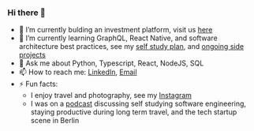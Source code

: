 ### Hi there 👋

- 🔭  I’m currently bulding an investment platform, visit us [here](https://www.moonfare.com/)
- 🌱  I’m currently learning GraphQL, React Native, and software architecture best practices, see my [self study plan](https://github.com/users/mtanzim/projects/4), and [ongoing side projects](https://github.com/users/mtanzim/projects/5)
- 💬  Ask me about Python, Typescript, React, NodeJS, SQL
- 📫  How to reach me: [LinkedIn](https://www.linkedin.com/in/tanzim-mokammel), [Email](mailto:mtanzim@gmail.com)
- ⚡ Fun facts:
  - I enjoy travel and photography, see my [Instagram](https://www.instagram.com/tanzim_m/?hl=en)
  - I was on a [podcast](https://open.spotify.com/episode/5u3gXFNGomUkKimQHE9sgG?si=Op9ZjqG-RcuyWr9Uek2TvA) discussing self studying software engineering, staying productive during long term travel, and the tech startup scene in Berlin
  

